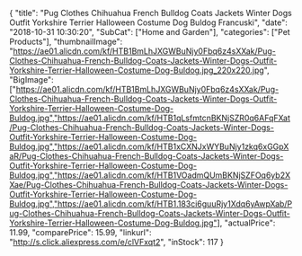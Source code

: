 {
	"title": "Pug Clothes Chihuahua French Bulldog Coats Jackets Winter Dogs Outfit Yorkshire Terrier Halloween Costume Dog Buldog Francuski",
	"date": "2018-10-31 10:30:20",
	"SubCat": ["Home and Garden"],
	"categories": ["Pet Products"],
	"thumbnailImage": "https://ae01.alicdn.com/kf/HTB1BmLhJXGWBuNjy0Fbq6z4sXXak/Pug-Clothes-Chihuahua-French-Bulldog-Coats-Jackets-Winter-Dogs-Outfit-Yorkshire-Terrier-Halloween-Costume-Dog-Buldog.jpg_220x220.jpg",
	"BigImage": ["https://ae01.alicdn.com/kf/HTB1BmLhJXGWBuNjy0Fbq6z4sXXak/Pug-Clothes-Chihuahua-French-Bulldog-Coats-Jackets-Winter-Dogs-Outfit-Yorkshire-Terrier-Halloween-Costume-Dog-Buldog.jpg","https://ae01.alicdn.com/kf/HTB1qLsfmtcnBKNjSZR0q6AFqFXat/Pug-Clothes-Chihuahua-French-Bulldog-Coats-Jackets-Winter-Dogs-Outfit-Yorkshire-Terrier-Halloween-Costume-Dog-Buldog.jpg","https://ae01.alicdn.com/kf/HTB1xCXNJxWYBuNjy1zkq6xGGpXaR/Pug-Clothes-Chihuahua-French-Bulldog-Coats-Jackets-Winter-Dogs-Outfit-Yorkshire-Terrier-Halloween-Costume-Dog-Buldog.jpg","https://ae01.alicdn.com/kf/HTB1VOadmQUmBKNjSZFOq6yb2XXae/Pug-Clothes-Chihuahua-French-Bulldog-Coats-Jackets-Winter-Dogs-Outfit-Yorkshire-Terrier-Halloween-Costume-Dog-Buldog.jpg","https://ae01.alicdn.com/kf/HTB1.183ci6guuRjy1Xdq6yAwpXab/Pug-Clothes-Chihuahua-French-Bulldog-Coats-Jackets-Winter-Dogs-Outfit-Yorkshire-Terrier-Halloween-Costume-Dog-Buldog.jpg"],
	"actualPrice": 11.99,
	"comparePrice": 15.99,
	"linkurl": "http://s.click.aliexpress.com/e/clVFxqt2",
	"inStock": 117
}
